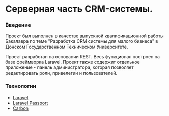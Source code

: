 # Серверная часть CRM-системы.

### Введение
Проект был выполнен в качестве выпускной квалификационной работы Бакалавра по теме "Разработка CRM системы для малого бизнеса" в Донском Государственном Техническом Университете.

Проект разработан на основании REST. Весь функционал построен на базе фреймворка Laravel. Проект также содержит отдельное приложение - панель администратора, которая позволяет редактировать роли, привелегии и пользователей.

### Технологии 
- [Laravel](https://github.com/laravel/laravel.git)
- [Laravel Passport](https://github.com/laravel/passport.git)
- [Carbon](https://github.com/CarbonPHP/carbon.git)
